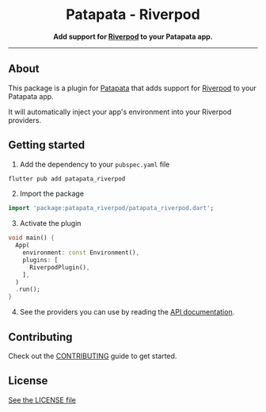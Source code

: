 <div align="center">
  <h1>Patapata - Riverpod</h1>
  <p>
    <strong>Add support for <a href="https://pub.dev/packages/riverpod">Riverpod</a> to your Patapata app.</strong>
  </p>
</div>

---

## About
This package is a plugin for [Patapata](https://pub.dev/packages/patapata_core) that adds support for [Riverpod](https://pub.dev/packages/riverpod) to your Patapata app.

It will automatically inject your app's environment into your Riverpod providers.

## Getting started

1. Add the dependency to your `pubspec.yaml` file

```sh
flutter pub add patapata_riverpod
```

2. Import the package

```dart
import 'package:patapata_riverpod/patapata_riverpod.dart';
```

3. Activate the plugin

```dart
void main() {
  App(
    environment: const Environment(),
    plugins: [
      RiverpodPlugin(),
    ],
  )
  .run();
}
```

4. See the providers you can use by reading the [API documentation](https://pub.dev/documentation/patapata_riverpod/latest/patapata_riverpod/patapata_riverpod-library.html).

## Contributing

Check out the [CONTRIBUTING](https://github.com/gree/patapata/blob/main/CONTRIBUTING.md) guide to get started.

## License

[See the LICENSE file](https://github.com/gree/patapata/blob/main/packages/patapata_riverpod/LICENSE)